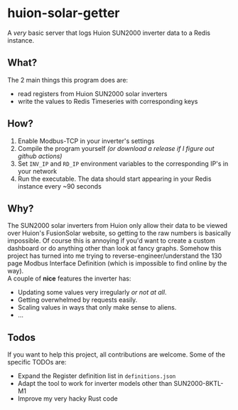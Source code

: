 # huion-solar-getter
A _very_ basic server that logs Huion SUN2000 inverter data to a Redis instance.
## What?
The 2 main things this program does are:
- read registers from Huion SUN2000 solar inverters
- write the values to Redis Timeseries with corresponding keys
## How?
1. Enable Modbus-TCP in your inverter's settings
2. Compile the program yourself _(or download a release if I figure out github actions)_
3. Set `INV_IP` and `RD_IP` environment variables to the corresponding IP's in your network
4. Run the executable. The data should start appearing in your Redis instance every ~90 seconds
## Why?
The SUN2000 solar inverters from Huion only allow their data to be viewed over Huion's FusionSolar website, so getting to the raw numbers is basically impossible.
Of course this is annoying if you'd want to create a custom dashboard or do anything other than look at fancy graphs.
Somehow this project has turned into me trying to reverse-engineer/understand the 130 page Modbus Interface Definition (which is impossible to find online by the way). <br/>
A couple of **nice** features the inverter has:
- Updating some values very irregularly _or not at all_.
- Getting overwhelmed by requests easily.
- Scaling values in ways that only make sense to aliens.
- ...
## Todos
If you want to help this project, all contributions are welcome.
Some of the specific TODOs are:
- Expand the Register definition list in `definitions.json`
- Adapt the tool to work for inverter models other than SUN2000-8KTL-M1
- Improve my very hacky Rust code
